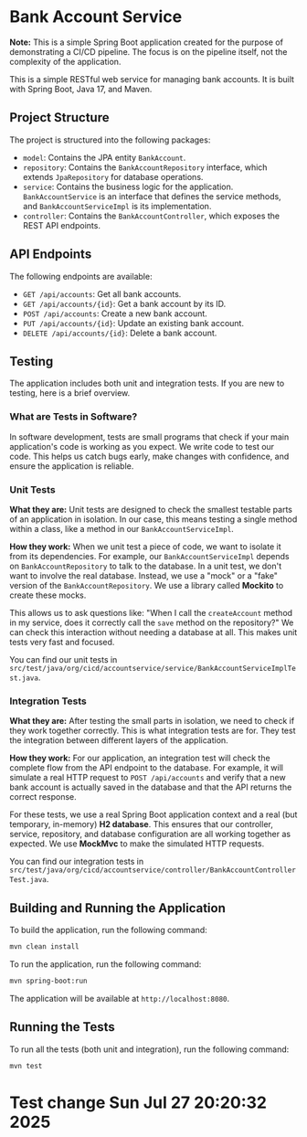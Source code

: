 # Bank Account Service

**Note:** This is a simple Spring Boot application created for the purpose of demonstrating a CI/CD pipeline. The focus is on the pipeline itself, not the complexity of the application.

This is a simple RESTful web service for managing bank accounts. It is built with Spring Boot, Java 17, and Maven.

## Project Structure

The project is structured into the following packages:

*   `model`: Contains the JPA entity `BankAccount`.
*   `repository`: Contains the `BankAccountRepository` interface, which extends `JpaRepository` for database operations.
*   `service`: Contains the business logic for the application. `BankAccountService` is an interface that defines the service methods, and `BankAccountServiceImpl` is its implementation.
*   `controller`: Contains the `BankAccountController`, which exposes the REST API endpoints.

## API Endpoints

The following endpoints are available:

*   `GET /api/accounts`: Get all bank accounts.
*   `GET /api/accounts/{id}`: Get a bank account by its ID.
*   `POST /api/accounts`: Create a new bank account.
*   `PUT /api/accounts/{id}`: Update an existing bank account.
*   `DELETE /api/accounts/{id}`: Delete a bank account.

## Testing

The application includes both unit and integration tests. If you are new to testing, here is a brief overview.

### What are Tests in Software?

In software development, tests are small programs that check if your main application's code is working as you expect. We write code to test our code. This helps us catch bugs early, make changes with confidence, and ensure the application is reliable.

### Unit Tests

**What they are:** Unit tests are designed to check the smallest testable parts of an application in isolation. In our case, this means testing a single method within a class, like a method in our `BankAccountServiceImpl`.

**How they work:** When we unit test a piece of code, we want to isolate it from its dependencies. For example, our `BankAccountServiceImpl` depends on `BankAccountRepository` to talk to the database. In a unit test, we don't want to involve the real database. Instead, we use a "mock" or a "fake" version of the `BankAccountRepository`. We use a library called **Mockito** to create these mocks.

This allows us to ask questions like: "When I call the `createAccount` method in my service, does it correctly call the `save` method on the repository?" We can check this interaction without needing a database at all. This makes unit tests very fast and focused.

You can find our unit tests in `src/test/java/org/cicd/accountservice/service/BankAccountServiceImplTest.java`.

### Integration Tests

**What they are:** After testing the small parts in isolation, we need to check if they work together correctly. This is what integration tests are for. They test the integration between different layers of the application.

**How they work:** For our application, an integration test will check the complete flow from the API endpoint to the database. For example, it will simulate a real HTTP request to `POST /api/accounts` and verify that a new bank account is actually saved in the database and that the API returns the correct response.

For these tests, we use a real Spring Boot application context and a real (but temporary, in-memory) **H2 database**. This ensures that our controller, service, repository, and database configuration are all working together as expected. We use **MockMvc** to make the simulated HTTP requests.

You can find our integration tests in `src/test/java/org/cicd/accountservice/controller/BankAccountControllerTest.java`.

## Building and Running the Application

To build the application, run the following command:

```bash
mvn clean install
```

To run the application, run the following command:

```bash
mvn spring-boot:run
```

The application will be available at `http://localhost:8080`.

## Running the Tests

To run all the tests (both unit and integration), run the following command:

```bash
mvn test
```
# Test change Sun Jul 27 20:20:32     2025

